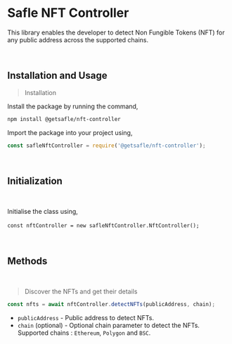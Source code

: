 # **Safle NFT Controller**

This library enables the developer to detect Non Fungible Tokens (NFT) for any public address across the supported chains.

<br>

## **Installation and Usage**

> Installation

Install the package by running the command,

```sh
npm install @getsafle/nft-controller
```

Import the package into your project using,

```js
const safleNftController = require('@getsafle/nft-controller');
```

<br>

## Initialization

<br>

Initialise the class using,

`const nftController = new safleNftController.NftController();` 

<br>

## Methods

<br>

> Discover the NFTs and get their details

```js
const nfts = await nftController.detectNFTs(publicAddress, chain);
```

* `publicAddress` - Public address to detect NFTs.
* `chain` (optional) - Optional chain parameter to detect the NFTs. Supported chains : `Ethereum`, `Polygon` and `BSC`.

